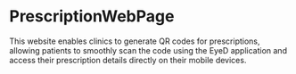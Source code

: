 # PrescriptionWebPage
This website enables clinics to generate QR codes for prescriptions, allowing patients to smoothly scan the code using the EyeD application and access their prescription details directly on their mobile devices.
